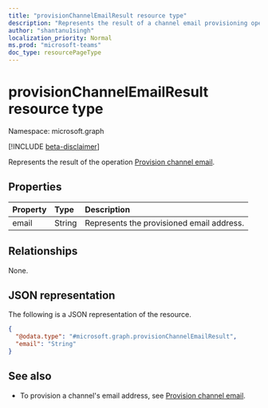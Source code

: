 ```yaml
---
title: "provisionChannelEmailResult resource type"
description: "Represents the result of a channel email provisioning operation."
author: "shantanu1singh"
localization_priority: Normal
ms.prod: "microsoft-teams"
doc_type: resourcePageType
---
```


# provisionChannelEmailResult resource type

Namespace: microsoft.graph

[!INCLUDE [beta-disclaimer](../../includes/beta-disclaimer.md)]

Represents the result of the operation [Provision channel email](..\api\channel-provisionemail.md).

## Properties
| Property | Type   | Description                               |
| :------- | :----- | :---------------------------------------- |
| email    | String | Represents the provisioned email address. |

## Relationships
None.

## JSON representation
The following is a JSON representation of the resource.
<!-- {
  "blockType": "resource",
  "@odata.type": "microsoft.graph.provisionChannelEmailResult"
}
-->
``` json
{
  "@odata.type": "#microsoft.graph.provisionChannelEmailResult",
  "email": "String"
}
```

## See also

- To provision a channel's email address, see [Provision channel email](..\api\channel-provisionemail.md).

